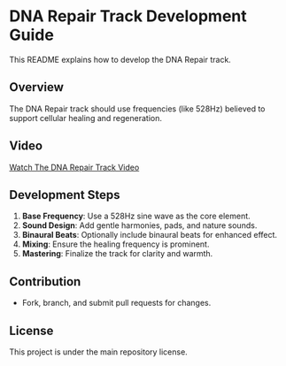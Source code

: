  # DNA Repair Track Development Guide

This README explains how to develop the DNA Repair track.

## Overview
The DNA Repair track should use frequencies (like 528Hz) believed to support cellular healing and regeneration.

## Video
[Watch The DNA Repair Track Video](https://youtu.be/c7UIxul-Q4M?si=sVLOv8ziV-ELMY3K)

## Development Steps
1. **Base Frequency**: Use a 528Hz sine wave as the core element.
2. **Sound Design**: Add gentle harmonies, pads, and nature sounds.
3. **Binaural Beats**: Optionally include binaural beats for enhanced effect.
4. **Mixing**: Ensure the healing frequency is prominent.
5. **Mastering**: Finalize the track for clarity and warmth.

## Contribution
- Fork, branch, and submit pull requests for changes.

## License
This project is under the main repository license.